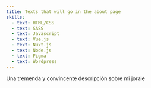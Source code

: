 ```yaml
---
title: Texts that will go in the about page
skills:
  - text: HTML/CSS
  - text: SASS
  - text: Javascript
  - text: Vue.js
  - text: Nuxt.js
  - text: Node.js
  - text: Figma
  - text: Wordpress
---
```

Una tremenda y convincente descripción sobre mi jorale